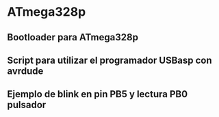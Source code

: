 # ATmega328p
## Bootloader para ATmega328p
## Script para utilizar el programador USBasp con avrdude
## Ejemplo de blink en pin PB5 y lectura PB0 pulsador



